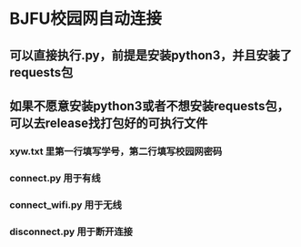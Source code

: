 # BJFU校园网自动连接
## 可以直接执行.py，前提是安装python3，并且安装了requests包
## 如果不愿意安装python3或者不想安装requests包，可以去release找打包好的可执行文件

### xyw.txt 里第一行填写学号，第二行填写校园网密码
### connect.py 用于有线
### connect_wifi.py 用于无线
### disconnect.py 用于断开连接

